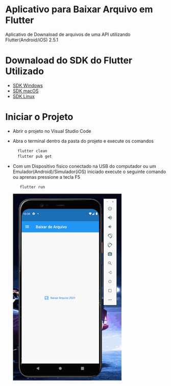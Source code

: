 ﻿# Aplicativo para Baixar Arquivo em Flutter

Aplicativo de Downaload de arquivos de uma API utilizando Flutter(Android/iOS) 2.5.1

# Downaload do SDK do Flutter Utilizado

- [SDK Windows](https://storage.googleapis.com/flutter_infra_release/releases/stable/windows/flutter_windows_1.22.0-stable.zip)
- [SDK macOS](https://storage.googleapis.com/flutter_infra_release/releases/stable/macos/flutter_macos_2.5.1-stable.zip)
- [SDK Linux](https://storage.googleapis.com/flutter_infra_release/releases/stable/linux/flutter_linux_2.5.1-stable.tar.xz)

# Iniciar o Projeto
- Abrir o projeto no Visual Studio Code
- Abra o terminal dentro da pasta do projeto e execute os comandos
  ```sh
    flutter clean
    flutter pub get
  ```
- Com um Dispositivo fisico conectado na USB do computador ou um Emulador(Android)/Simulador(iOS) iniciado execute o seguinte comando ou aprenas pressione a tecla F5
     ```sh
        flutter run
     ```
     
   <img src="https://raw.githubusercontent.com/thiiagofernando/downloadarquivoflutter/main/gitapparquivo.gif" width="340" height="585"/>
